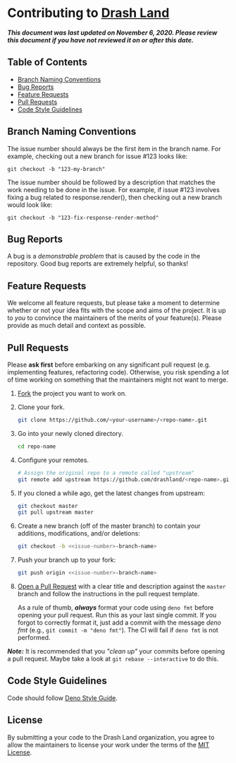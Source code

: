 # Contributing to [Drash Land](https://github.com/drashland/)

___This document was last updated on November 6, 2020. Please review this document if you have not reviewed it on or after this date.___ 

## Table of Contents

* [Branch Naming Conventions](#branch-naming-conventions)
* [Bug Reports](#bug-reports)
* [Feature Requests](#feature-requests)
* [Pull Requests](#pull-requests)
* [Code Style Guidelines](#code-style-guidelines)

## Branch Naming Conventions

The issue number should always be the first item in the branch name. For example, checking out a new branch for issue #123 looks like:

```shell
git checkout -b "123-my-branch"
```

The issue number should be followed by a description that matches the work needing to be done in the issue. For example, if issue #123 involves fixing a bug related to response.render(), then checking out a new branch would look like:

```shell
git checkout -b "123-fix-response-render-method"
```

## Bug Reports

A bug is a *demonstrable problem* that is caused by the code in the repository. Good bug reports are extremely helpful, so thanks!

## Feature Requests

We welcome all feature requests, but please take a moment to determine whether or not your idea fits with the scope and aims of the project. It is up to *you* to convince the maintainers of the merits of your feature(s). Please provide as much detail and context as possible.

## Pull Requests

Please **ask first** before embarking on any significant pull request (e.g. implementing features, refactoring code). Otherwise, you risk spending a lot of time working on something that the maintainers might not want to merge.

1. [Fork](https://help.github.com/articles/fork-a-repo/) the project you want to work on.
2. Clone your fork.
    ```bash
    git clone https://github.com/<your-username>/<repo-name>.git
    ```
3. Go into your newly cloned directory.
    ```bash
    cd repo-name
    ```
4. Configure your remotes.
    ```bash
    # Assign the original repo to a remote called "upstream"
    git remote add upstream https://github.com/drashland/<repo-name>.git
    ```
5. If you cloned a while ago, get the latest changes from upstream:
    ```bash
    git checkout master
    git pull upstream master
    ```
6. Create a new branch (off of the master branch) to contain your additions, modifications, and/or deletions:
    ```bash
    git checkout -b <<issue-number>-branch-name>
    ```
7. Push your branch up to your fork:
    ```bash
    git push origin <<issue-number>-branch-name>
    ```
8. [Open a Pull Request](https://help.github.com/articles/about-pull-requests/) with a clear title and description against the `master` branch and follow the instructions in the pull request template.

    As a rule of thumb, ___always___ format your code using `deno fmt` before opening your pull request. Run this as your last single commit. If you forgot to correctly format it, just add a commit with the message *deno fmt* (e.g., `git commit -m "deno fmt"`). The CI will fail if `deno fmt` is not performed.

***Note:*** It is recommended that you *"clean up"* your commits before opening a pull request. Maybe take a look at `git rebase --interactive` to do this.

## Code Style Guidelines

Code should follow [Deno Style Guide](https://deno.land/manual/contributing/style_guide).

## License

By submitting a your code to the Drash Land organization, you agree to allow the maintainers to license your work under the terms of the [MIT License](./LICENSE).
